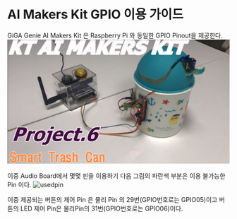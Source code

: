 # AI Makers Kit GPIO 이용 가이드
GiGA Genie AI Makers Kit 은 Raspberry Pi 와 동일한 GPIO Pinout을 제공한다.
![pinout](https://github.com/make1everything1hj/code_factory/blob/master/smart_trash_can.png)

이중 Audio Board에서 몇몇 핀을 이용하기 다음 그림의 파란색 부분은 이용 불가능한 Pin 이다. 
![usedpin](https://user-images.githubusercontent.com/16068060/42006135-02b58aaa-7ab3-11e8-94cc-da21eab6b841.png)

이중 제공되는 버튼의 제어 Pin 은 물리 Pin 의 29번(GPIO번호로는 GPIO05)이고 버튼의 LED 제어 Pin은 물리Pin의 31번(GPIO번호로는 GPIO06)이다.
